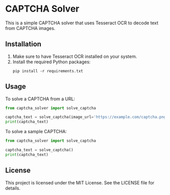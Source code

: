 # CAPTCHA Solver

This is a simple CAPTCHA solver that uses Tesseract OCR to decode text from CAPTCHA images.

## Installation

1. Make sure to have Tesseract OCR installed on your system.
2. Install the required Python packages:
   ```
   pip install -r requirements.txt
   ```

## Usage

To solve a CAPTCHA from a URL:

```python
from captcha_solver import solve_captcha

captcha_text = solve_captcha(image_url='https://example.com/captcha.png')
print(captcha_text)
```

To solve a sample CAPTCHA:

```python
from captcha_solver import solve_captcha

captcha_text = solve_captcha()
print(captcha_text)
```

## License

This project is licensed under the MIT License. See the LICENSE file for details.